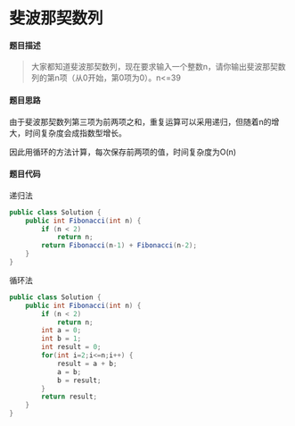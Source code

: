 # 斐波那契数列

#### **题目描述**

> 大家都知道斐波那契数列，现在要求输入一个整数n，请你输出斐波那契数列的第n项（从0开始，第0项为0）。n<=39

#### **题目思路**

由于斐波那契数列第三项为前两项之和，重复运算可以采用递归，但随着n的增大，时间复杂度会成指数型增长。

因此用循环的方法计算，每次保存前两项的值，时间复杂度为O(n)

#### 题目代码

递归法

```java
public class Solution {
    public int Fibonacci(int n) {
        if (n < 2) 
            return n;
        return Fibonacci(n-1) + Fibonacci(n-2);
    }
}
```

循环法

```java
public class Solution {
    public int Fibonacci(int n) {
        if (n < 2) 
            return n;
        int a = 0;
        int b = 1;
        int result = 0;
        for(int i=2;i<=n;i++) {
            result = a + b;
            a = b;
            b = result;
        }
        return result;
    }
}
```

